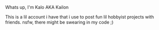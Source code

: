 Whats up, I'm Kalo AKA Kailon

This is a lil account i have that i use to post fun lil hobbyist projects with friends. nsfw, there might be swearing in my code ;)
